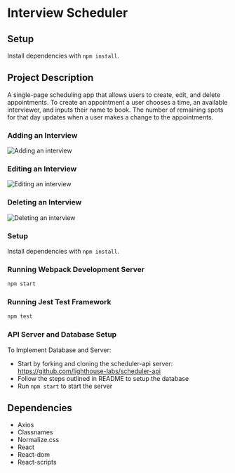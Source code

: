 # Interview Scheduler

## Setup

Install dependencies with `npm install`.

## Project Description

A single-page scheduling app that allows users to create, edit, and delete appointments. To create an appointment a user chooses a time, an available interviewer, and inputs their name to book. The number of remaining spots for that day updates when a user makes a change to the appointments.

### Adding an Interview

![Adding an interview]()

### Editing an Interview

![Editing an interview]()

### Deleting an Interview

![Deleting an interview]()

### Setup

Install dependencies with `npm install`.

### Running Webpack Development Server

```sh
npm start
```

### Running Jest Test Framework

```sh
npm test
```

### API Server and Database Setup 

To Implement Database and Server:
- Start by forking and cloning the scheduler-api server: https://github.com/lighthouse-labs/scheduler-api
- Follow the steps outlined in README to setup the database
- Run `npm start` to start the server

## Dependencies
- Axios
- Classnames
- Normalize.css
- React
- React-dom
- React-scripts

